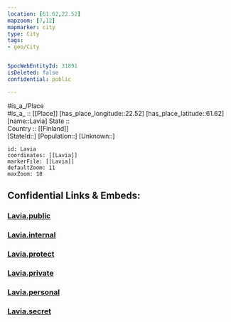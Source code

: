 ```yaml
---
location: [61.62,22.52] 
mapzoom: [7,12] 
mapmarker: city 
type: City
tags:
- geo/City


SpocWebEntityId: 31891
isDeleted: false
confidential: public

---
```

#is_a_/Place  
#is_a_ :: [[Place]] 
[has_place_longitude::22.52] 
[has_place_latitude::61.62] 
[name::Lavia] 
State ::  
Country :: [[Finland]]  
[StateId::] 
[Population::] 
[Unknown::] 


```leaflet
id: Lavia
coordinates: [[Lavia]] 
markerFile: [[Lavia]] 
defaultZoom: 11 
maxZoom: 18
```


## Confidential Links & Embeds: 

### [Lavia.public](/_public/\Earth\Continent\Europe\Europe~North\Finland\Provinces~Finland\Western_Finland\counties~Western_Finland\Satakunta\CityLavia.public.md) 

### [Lavia.internal](/_internal/\Earth\Continent\Europe\Europe~North\Finland\Provinces~Finland\Western_Finland\counties~Western_Finland\Satakunta\CityLavia.internal.md) 

### [Lavia.protect](/_protect/\Earth\Continent\Europe\Europe~North\Finland\Provinces~Finland\Western_Finland\counties~Western_Finland\Satakunta\CityLavia.protect.md) 

### [Lavia.private](/_private/\Earth\Continent\Europe\Europe~North\Finland\Provinces~Finland\Western_Finland\counties~Western_Finland\Satakunta\CityLavia.private.md) 

### [Lavia.personal](/_personal/\Earth\Continent\Europe\Europe~North\Finland\Provinces~Finland\Western_Finland\counties~Western_Finland\Satakunta\CityLavia.personal.md) 

### [Lavia.secret](/_secret/\Earth\Continent\Europe\Europe~North\Finland\Provinces~Finland\Western_Finland\counties~Western_Finland\Satakunta\CityLavia.secret.md)

